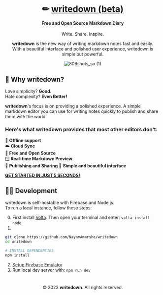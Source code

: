 <div align="center">

# ✏ [writedown (beta)](https://writedown.app)
#### Free and Open Source Markdown Diary
Write. Share. Inspire.

**writedown** is the new way of writing markdown notes fast and easily.  
With a beautiful interface and polished user experience, writedown is simple but powerful.

![806shots_so (1)](https://user-images.githubusercontent.com/25067102/232125868-062e2438-c387-4c30-86e2-2766ff300cd0.png)

</div>

## 🤔 Why writedown?

Love simplicity? **Good.**  
Hate complexity? **Even Better!**

**writedown**'s focus is on providing a polished experience. A simple markdown editor you can use for writing notes quickly to publish and share them with the world.

### Here's what writedown provides that most other editors don't:

📴 **Offline support**  
☁️ **Cloud Sync**  
🤝 **Free and Open Source**  
🪟 **Real-time Markdown Preview**  
📨 **Publishing and Sharing**
🌹 **Simple and beautiful interface**

[**GET STARTED IN JUST 5 SECONDS!**](https://writedown.app/login)

##  🧑‍💻️ Development

writedown is self-hostable with Firebase and Node.js.   
To run a local instance, follow these steps:

0. First install [Volta](https://volta.sh/). Then open your terminal and enter: `volta install node`.
1. 
```bash
git clone https://github.com/NayamAmarshe/writedown
cd writedown

# INSTALL DEPENDENCIES
npm install
```
2. [Setup Firebase Emulator](https://github.com/NayamAmarshe/writedown/blob/main/docs/firebase.md)
3. Run local dev server with: `npm run dev`

#

<div align="center">

© 2023 **writedown**. All rights reserved.

</div>
